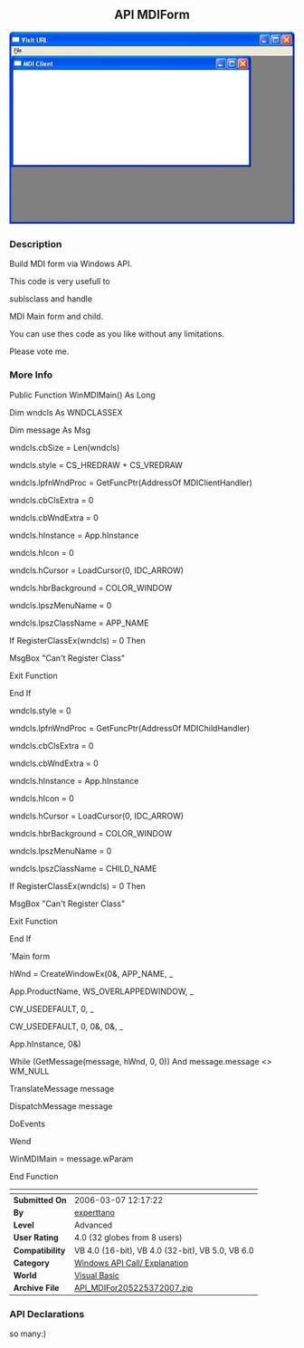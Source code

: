 ﻿<div align="center">

## API MDIForm

<img src="PIC200737629466258.jpg">
</div>

### Description

Build MDI form via Windows API.

This code is very usefull to

sublsclass and handle

MDI Main form and child.

You can use thes code as you like without any limitations.

Please vote me.
 
### More Info
 
Public Function WinMDIMain() As Long

Dim wndcls As WNDCLASSEX

Dim message As Msg

wndcls.cbSize = Len(wndcls)

wndcls.style = CS_HREDRAW + CS_VREDRAW

wndcls.lpfnWndProc = GetFuncPtr(AddressOf MDIClientHandler)

wndcls.cbClsExtra = 0

wndcls.cbWndExtra = 0

wndcls.hInstance = App.hInstance

wndcls.hIcon = 0

wndcls.hCursor = LoadCursor(0, IDC_ARROW)

wndcls.hbrBackground = COLOR_WINDOW

wndcls.lpszMenuName = 0

wndcls.lpszClassName = APP_NAME

If RegisterClassEx(wndcls) = 0 Then

MsgBox "Can't Register Class"

Exit Function

End If

wndcls.style = 0

wndcls.lpfnWndProc = GetFuncPtr(AddressOf MDIChildHandler)

wndcls.cbClsExtra = 0

wndcls.cbWndExtra = 0

wndcls.hInstance = App.hInstance

wndcls.hIcon = 0

wndcls.hCursor = LoadCursor(0, IDC_ARROW)

wndcls.hbrBackground = COLOR_WINDOW

wndcls.lpszMenuName = 0

wndcls.lpszClassName = CHILD_NAME

If RegisterClassEx(wndcls) = 0 Then

MsgBox "Can't Register Class"

Exit Function

End If

'Main form

hWnd = CreateWindowEx(0&, APP_NAME, _

App.ProductName, WS_OVERLAPPEDWINDOW, _

CW_USEDEFAULT, 0, _

CW_USEDEFAULT, 0, 0&, 0&, _

App.hInstance, 0&)

While (GetMessage(message, hWnd, 0, 0)) And message.message &lt;&gt; WM_NULL

TranslateMessage message

DispatchMessage message

DoEvents

Wend

WinMDIMain = message.wParam

End Function


<span>             |<span>
---                |---
**Submitted On**   |2006-03-07 12:17:22
**By**             |[experttano](https://github.com/Planet-Source-Code/PSCIndex/blob/master/ByAuthor/experttano.md)
**Level**          |Advanced
**User Rating**    |4.0 (32 globes from 8 users)
**Compatibility**  |VB 4\.0 \(16\-bit\), VB 4\.0 \(32\-bit\), VB 5\.0, VB 6\.0
**Category**       |[Windows API Call/ Explanation](https://github.com/Planet-Source-Code/PSCIndex/blob/master/ByCategory/windows-api-call-explanation__1-39.md)
**World**          |[Visual Basic](https://github.com/Planet-Source-Code/PSCIndex/blob/master/ByWorld/visual-basic.md)
**Archive File**   |[API\_MDIFor205225372007\.zip](https://github.com/Planet-Source-Code/experttano-api-mdiform__1-68071/archive/master.zip)

### API Declarations

so many:)





